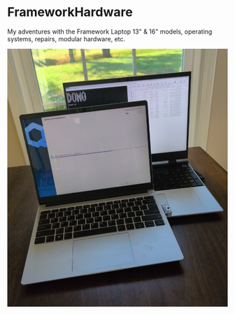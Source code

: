 # FrameworkHardware
My adventures with the Framework Laptop 13" &amp; 16" models, operating systems, repairs, modular hardware, etc. 

![a](https://raw.githubusercontent.com/andyleitermann/FrameworkHardware/3ff2135f0e9945eafffc938a29611206264e6d69/images/frameworks2.jpg "Framework Laptop 13 & 16")

